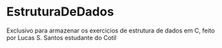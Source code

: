 # EstruturaDeDados
Exclusivo para armazenar os exercicios de estrutura de dados em C, feito por Lucas S. Santos estudante do Cotil
